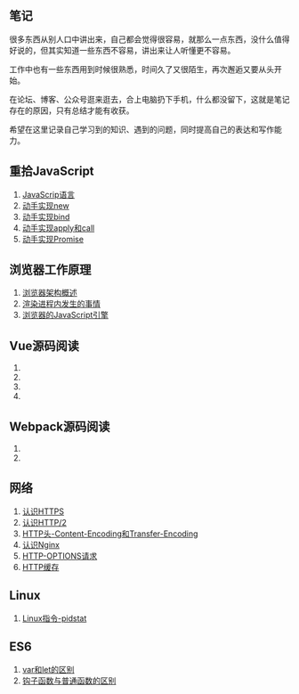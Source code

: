 ## 笔记
很多东西从别人口中讲出来，自己都会觉得很容易，就那么一点东西，没什么值得好说的，但其实知道一些东西不容易，讲出来让人听懂更不容易。

工作中也有一些东西用到时候很熟悉，时间久了又很陌生，再次邂逅又要从头开始。

在论坛、博客、公众号逛来逛去，合上电脑扔下手机，什么都没留下，这就是笔记存在的原因，只有总结才能有收获。

希望在这里记录自己学习到的知识、遇到的问题，同时提高自己的表达和写作能力。

## 重拾JavaScript
1. [JavaScrip语言](https://github.com/grainnn/note/blob/master/%E9%87%8D%E6%8B%BEJavaScript-JavaScript%E8%AF%AD%E8%A8%80.md)
2. [动手实现new](https://github.com/grainnn/note/blob/master/%E9%87%8D%E6%8B%BEJavaScript-%E5%8A%A8%E6%89%8B%E5%AE%9E%E7%8E%B0new.md)
3. [动手实现bind](https://github.com/grainnn/note/blob/master/%E9%87%8D%E6%8B%BEJavaScript-%E5%8A%A8%E6%89%8B%E5%AE%9E%E7%8E%B0bind.md)
4. [动手实现apply和call](https://github.com/grainnn/note/blob/master/%E9%87%8D%E6%8B%BEJavaScript-%E5%8A%A8%E6%89%8B%E5%AE%9E%E7%8E%B0apply%E5%92%8Ccall.md)
5. [动手实现Promise](https://github.com/grainnn/note/blob/master/%E9%87%8D%E6%8B%BEJavaScript-%E5%8A%A8%E6%89%8B%E5%AE%9E%E7%8E%B0Promise.md)

## 浏览器工作原理
1. [浏览器架构概述](https://github.com/grainnn/note/blob/master/%E6%B5%8F%E8%A7%88%E5%99%A8-1.%E6%9E%B6%E6%9E%84%E6%A6%82%E8%BF%B0.md)
2. [渲染进程内发生的事情](https://github.com/grainnn/note/blob/master/%E6%B5%8F%E8%A7%88%E5%99%A8-2.%E6%B8%B2%E6%9F%93%E5%BC%95%E6%93%8E.md)
3. [浏览器的JavaScript引擎](https://github.com/grainnn/note/blob/master)


## Vue源码阅读
1. [](https://github.com/grainnn/note/blob/master)
2. [](https://github.com/grainnn/note/blob/master)
3. [](https://github.com/grainnn/note/blob/master)
4. [](https://github.com/grainnn/note/blob/master)

## Webpack源码阅读
1. [](https://github.com/grainnn/note/blob/master)
2. [](https://github.com/grainnn/note/blob/master)

## 网络
1. [认识HTTPS](https://github.com/grainnn/note/blob/master/%E8%AE%A4%E8%AF%86HTTPS.md)
2. [认识HTTP/2](https://github.com/grainnn/note/blob/master)
3. [HTTP头-Content-Encoding和Transfer-Encoding]()
4. [认识Nginx](https://github.com/grainnn/note/blob/master/%E8%AE%A4%E8%AF%86Nginx.md)
5. [HTTP-OPTIONS请求](https://github.com/grainnn/note/blob/master)
6. [HTTP缓存](https://github.com/grainnn/note/blob/master)
## Linux
1. [Linux指令-pidstat](https://github.com/grainnn/note/blob/master/Linux%E6%8C%87%E4%BB%A4-pidstat.md)

## ES6
1. [var和let的区别](https://github.com/grainnn/note/blob/master)
2. [钩子函数与普通函数的区别](https://github.com/grainnn/note/blob/master)
